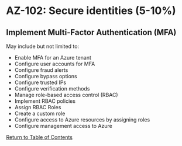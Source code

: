 # AZ-102: Secure identities (5-10%)
## Implement Multi-Factor Authentication (MFA)
May include but not limited to:
* Enable MFA for an Azure tenant
* Configure user accounts for MFA
* Configure fraud alerts
* Configure bypass options
* Configure trusted IPs
* Configure verification methods
* Manage role-based access control (RBAC)
* Implement RBAC policies
* Assign RBAC Roles
* Create a custom role
* Configure access to Azure resources by assigning roles
* Configure management access to Azure

[Return to Table of Contents](README.md)